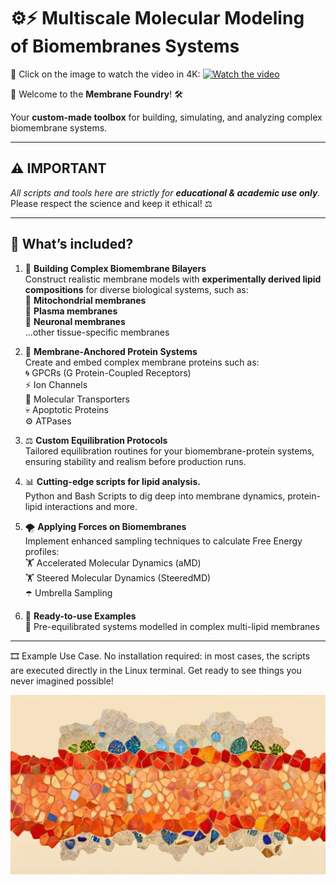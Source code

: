 # ⚙️⚡ Multiscale Molecular Modeling of Biomembranes Systems

🎥 Click on the image to watch the video in 4K: 
[![Watch the video](https://img.youtube.com/vi/qgFmRrF_M9k/maxresdefault.jpg)](https://www.youtube.com/watch?v=qgFmRrF_M9k)

👑 Welcome to the **Membrane Foundry**! 🛠️

Your **custom-made toolbox** for building, simulating, and analyzing complex biomembrane systems.


---

## ⚠️ IMPORTANT

_All scripts and tools here are strictly for **educational & academic use only**._  
Please respect the science and keep it ethical! ⚖️

---

## 🚀 What’s included?

1. 🧱 **Building Complex Biomembrane Bilayers**  
   Construct realistic membrane models with **experimentally derived lipid compositions** for diverse biological systems, such as:  
     🦠 **Mitochondrial membranes**  
     🧫 **Plasma membranes**  
     🧠 **Neuronal membranes**  
     …other tissue-specific membranes

2. 🧩 **Membrane-Anchored Protein Systems**  
   Create and embed complex membrane proteins such as:  
     🌀 GPCRs (G Protein-Coupled Receptors)  
     ⚡ Ion Channels  
     🚚 Molecular Transporters  
     💀 Apoptotic Proteins  
     ⚙️ ATPases 

3. ⚖️ **Custom Equilibration Protocols**  
   Tailored equilibration routines for your biomembrane-protein systems, ensuring stability and realism before production runs.  

4. 📊 **Cutting-edge scripts for lipid analysis.**  
   Python and Bash Scripts to dig deep into membrane dynamics, protein-lipid interactions and more.  

5. 🌪️ **Applying Forces on Biomembranes**  
   Implement enhanced sampling techniques to calculate Free Energy profiles:  
     🏋️ Accelerated Molecular Dynamics (aMD)  
     🏋️ Steered Molecular Dynamics (SteeredMD)  
     ☂️ Umbrella Sampling  

6. 🔬 **Ready-to-use Examples**  
   📂 Pre-equilibrated systems modelled in complex multi-lipid membranes

---

🎞️ Example Use Case. 
No installation required: in most cases, the scripts are executed directly in the Linux terminal. Get ready to see things you never imagined possible!  

![embranefoundry_logo1](https://raw.githubusercontent.com/TheVisualHub/VisualFactory/7bfe4729fdd58478f761eafdd90cb5563ce72869/assets/embranefoundry_logo1.png)

